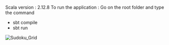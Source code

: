 Scala version : 2.12.8
To run the application : Go on the root folder and type the command
- sbt compile
- sbt run

![Sudoku_Grid](https://i.imgur.com/PxRtfbL.png)
